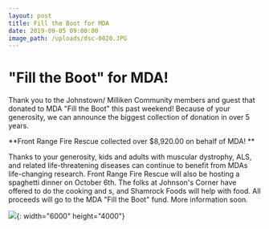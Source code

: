 ```yaml
---
layout: post
title: Fill the Boot for MDA
date: 2019-09-05 09:00:00
image_path: /uploads/dsc-0020.JPG
---
```


# "Fill the Boot" for MDA\!&nbsp;

Thank you to the Johnstown/ Milliken Community members and guest that donated to MDA "Fill the Boot" this past weekend\! Because of your generosity, we can announce the biggest collection of donation in over 5 years.

**Front Range Fire Rescue collected over $8,920.00 on behalf of MDA\! **

Thanks to your generosity, kids and adults with muscular dystrophy, ALS, and related life-threatening diseases can continue to benefit from MDAs life-changing research. Front Range Fire Rescue will also be hosting a spaghetti dinner on October 6th. The folks at Johnson's Corner have offered to do the cooking and s, and Shamrock Foods will help with food. All proceeds will go to the MDA "Fill the Boot" fund. More information soon.

![](/uploads/dsc-0020.JPG){: width="6000" height="4000"}

&nbsp;